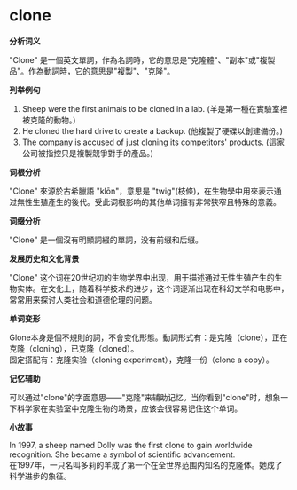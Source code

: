 # clone

**分析词义**

  

"Clone" 是一個英文單詞，作為名詞時，它的意思是"克隆體"、"副本"或"複製品"。作為動詞時，它的意思是"複製"、"克隆"。

  

**列举例句**

  

1.  Sheep were the first animals to be cloned in a lab. (羊是第一種在實驗室裡被克隆的動物。)
2.  He cloned the hard drive to create a backup. (他複製了硬碟以創建備份。)
3.  The company is accused of just cloning its competitors' products. (這家公司被指控只是複製競爭對手的產品。)

  

**词根分析**

  

"Clone" 來源於古希臘語 "klōn"，意思是 "twig"(枝條)，在生物學中用來表示通过無性生殖產生的後代。受此词根影响的其他单词擁有非常狹窄且特殊的意義。

  

**词缀分析**

  

"Clone" 是一個沒有明顯詞綴的單詞，没有前缀和后缀。

  

**发展历史和文化背景**

  

"Clone" 这个词在20世纪初的生物学界中出现，用于描述通过无性生殖产生的生物实体。在文化上，随着科学技术的进步，这个词逐渐出现在科幻文学和电影中，常常用来探讨人类社会和道德伦理的问题。

  

**单词变形**

  

Glone本身是個不規則的詞，不會变化形態。動詞形式有：是克隆（clone），正在克隆（cloning），已克隆（cloned）。  
固定搭配有：克隆实验（cloning experiment），克隆一份（clone a copy）。

  

**记忆辅助**

  

可以通过"clone"的字面意思——"克隆"来辅助记忆。当你看到"clone"时，想象一下科学家在实验室中克隆生物的场景，应该会很容易记住这个单词。

  

**小故事**

  

In 1997, a sheep named Dolly was the first clone to gain worldwide recognition. She became a symbol of scientific advancement.  
在1997年，一只名叫多莉的羊成了第一个在全世界范围内知名的克隆体。她成了科学进步的象征。
